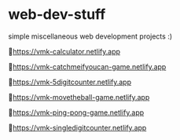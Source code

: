 # web-dev-stuff

simple miscellaneous web development projects :)


🔗https://vmk-calculator.netlify.app

🔗https://vmk-catchmeifyoucan-game.netlify.app

🔗https://vmk-5digitcounter.netlify.app

🔗https://vmk-movetheball-game.netlify.app

🔗https://vmk-ping-pong-game.netlify.app

🔗https://vmk-singledigitcounter.netlify.app

